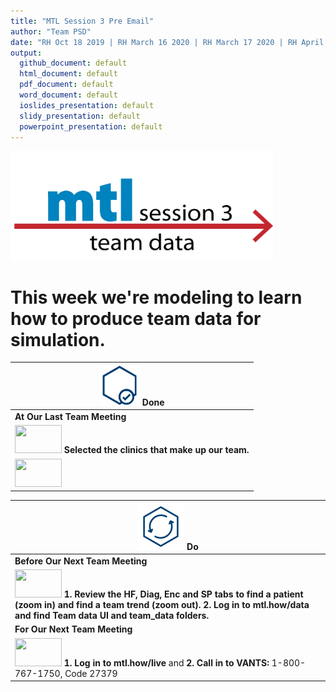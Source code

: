 ```yaml
---
title: "MTL Session 3 Pre Email"
author: "Team PSD"
date: "RH Oct 18 2019 | RH March 16 2020 | RH March 17 2020 | RH April 6 2020"
output: 
  github_document: default
  html_document: default
  pdf_document: default
  word_document: default
  ioslides_presentation: default
  slidy_presentation: default
  powerpoint_presentation: default
---
```



<!-- MTL Logo, HTML img tag -->
[<img src = "https://github.com/lzim/teampsd/blob/master/resources/title_slides/mtl_s03_teamdata_title.png"
     height = "175" width = "420">](https://github.com/lzim/mtl/blob/master/blue/session03/s03_learner/mtl_session03_see.md) 
     
# This week we're modeling to learn how to produce team data for simulation.


<!-- Do/Done Tables -->
| [<img src = "https://raw.githubusercontent.com/lzim/teampsd/master/resources/icons/done.png" height = "65" width = "65">](https://github.com/lzim/mtl/blob/master/blue/session02/s02_learner/mtl_session02_see.md) **Done** | 
| --- |
|**At Our Last Team Meeting**|
| [<img src = "https://raw.githubusercontent.com/lzim/teampsd/master/resources/logos/mtl_how_data_sm.png" height = "45" width = "75">](http://mtl.how/data) **Selected the clinics that make up our team.** |
|[<img src = "https://raw.githubusercontent.com/lzim/teampsd/master/resources/logos/mtl_how_data_sm.png" height = "45" width = "75">](http://mtl.how/data)  |

[<img src = "https://raw.githubusercontent.com/lzim/teampsd/master/resources/icons/do.png" height = "75" width = "75">](https://github.com/lzim/mtl/blob/master/blue/session03/s03_learner/mtl_session03_see.md) **Do** |
| --- |
|**Before Our Next Team Meeting**|
| [<img src = "https://raw.githubusercontent.com/lzim/teampsd/master/resources/logos/mtl_how_data_sm.png" height = "45" width = "75">](http://mtl.how/data) **1. Review the HF, Diag, Enc and SP tabs to find a patient (zoom in) and find a team trend (zoom out). 2. Log in to mtl.how/data and find Team data UI and team_data folders.** |
|**For Our Next Team Meeting**|
[<img src = "https://github.com/lzim/teampsd/blob/master/resources/logos/mtl_how_live_sm.png" height = "45" width = "75">](http://mtl.how/live) **1. Log in to mtl.how/live** and **2. Call in to VANTS:** 1-800-767-1750, Code 27379 |

